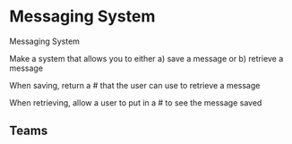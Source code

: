 # Messaging System #

Messaging System​

Make a system that allows you to either a) save a message or b) retrieve a message​

When saving, return a # that the user can use to retrieve a message​

When retrieving, allow a user to put in a # to see the message saved

## Teams ##


